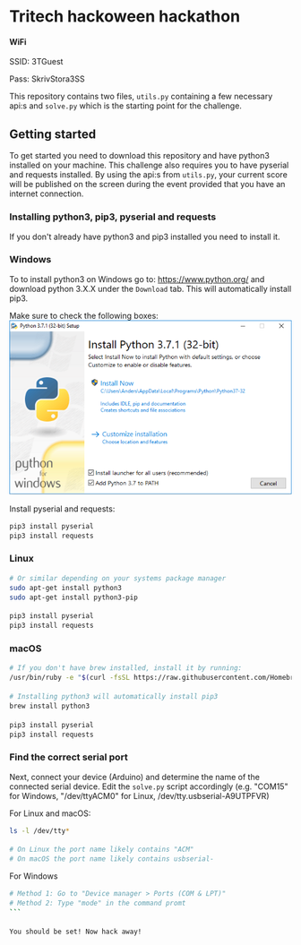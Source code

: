 # Tritech hackoween hackathon

#### WiFi
SSID: 3TGuest

Pass: SkrivStora3SS


This repository contains two files, `utils.py` containing a few necessary api:s and `solve.py` which is the starting point for the challenge.

## Getting started
To get started you need to download this repository and have python3 installed on your machine. This challenge also requires you to have pyserial and requests installed. By using the api:s from `utils.py`, your current score will be published on the screen during the event provided that you have an internet connection.


### Installing python3, pip3, pyserial and requests
If you don't already have python3 and pip3 installed you need to install it. 



### Windows
To to install python3 on Windows go to: <https://www.python.org/> and download python 3.X.X under the `Download` tab.
This will automatically install pip3.

Make sure to check the following boxes:
![](/images/windows_python_setup.png)

Install pyserial and requests:
``` bash
pip3 install pyserial
pip3 install requests
```


### Linux
``` bash
# Or similar depending on your systems package manager
sudo apt-get install python3
sudo apt-get install python3-pip

pip3 install pyserial
pip3 install requests
```


### macOS
``` bash
# If you don't have brew installed, install it by running:
/usr/bin/ruby -e "$(curl -fsSL https://raw.githubusercontent.com/Homebrew/install/master/install)"

# Installing python3 will automatically install pip3
brew install python3

pip3 install pyserial
pip3 install requests
```


### Find the correct serial port
Next, connect your device (Arduino) and determine the name of the connected serial device. Edit the `solve.py` script accordingly (e.g. "COM15" for Windows, "/dev/ttyACM0" for Linux, /dev/tty.usbserial-A9UTPFVR)

For Linux and macOS:
``` bash
ls -l /dev/tty*

# On Linux the port name likely contains "ACM"
# On macOS the port name likely contains usbserial-

```

For Windows
````bash
# Method 1: Go to "Device manager > Ports (COM & LPT)"
# Method 2: Type "mode" in the command promt
```

You should be set! Now hack away! 